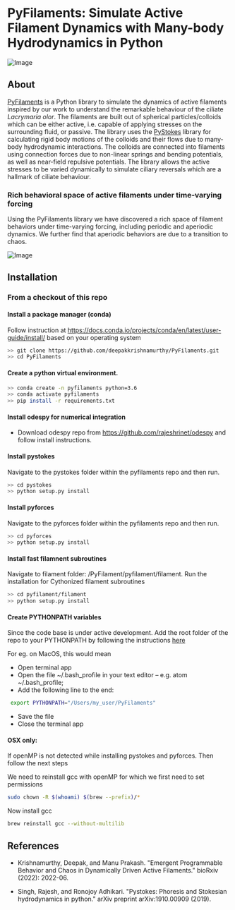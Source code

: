 # PyFilaments: Simulate Active Filament Dynamics with Many-body Hydrodynamics in Python

![Image]()

## About 

[PyFilaments](https://github.com/deepakkrishnamurthy/PyFilaments) is a Python library to simulate the dynamics of active filaments inspired by our work to understand the remarkable behaviour of the ciliate *Lacrymaria olor*. The filaments are built out of spherical particles/colloids which can be either active, i.e. capable of applying stresses on the surrounding fluid, or passive. The library uses the [PyStokes](https://gitlab.com/rajeshrinet/pystokes) library for calculating rigid body motions of the colloids and their flows due to many-body hydrodynamic interactions. The colloids are connected into filaments using connection forces due to non-linear springs and bending potentials, as well as near-field repulsive potentials. The library allows the active stresses to be varied dynamically to simulate ciliary reversals which are a hallmark of ciliate behaviour. 

### Rich behavioral space of active filaments under time-varying forcing
Using the PyFilaments library we have discovered a rich space of filament behaviors under time-varying forcing, including periodic and aperiodic dynamics. We further find that aperiodic behaviors are due to a transition to chaos.

![Image]()

## Installation

### From a checkout of this repo

#### Install a package manager (conda)
  Follow instruction at https://docs.conda.io/projects/conda/en/latest/user-guide/install/ based on your operating system
  
```bash
>> git clone https://github.com/deepakkrishnamurthy/PyFilaments.git
>> cd PyFilaments
```
#### Create a python virtual environment.
```bash
>> conda create -n pyfilaments python=3.6
>> conda activate pyfilaments
>> pip install -r requirements.txt

```
#### Install odespy for numerical integration

- Download odespy repo from https://github.com/rajeshrinet/odespy and follow install instructions.

#### Install pystokes

Navigate to the pystokes folder within the pyfilaments repo and then run.
```bash
>> cd pystokes
>> python setup.py install
```
#### Install pyforces

Navigate to the pyforces folder within the pyfilaments repo and then run.
```bash
>> cd pyforces
>> python setup.py install
```

#### Install fast filamnent subroutines

Navigate to filament folder: /PyFilament/pyfilament/filament.
Run the installation for Cythonized filament subroutines
```bash
>> cd pyfilament/filament
>> python setup.py install
```

#### Create PYTHONPATH variables
Since the code base is under active development. Add the root folder of the repo to your PYTHONPATH by following the instructions [here](https://bic-berkeley.github.io/psych-214-fall-2016/using_pythonpath.html)

For eg. on MacOS, this would mean
- Open terminal app
- Open the file ~/.bash_profile in your text editor – e.g. atom ~/.bash_profile;
- Add the following line to the end:
```bash
 export PYTHONPATH="/Users/my_user/PyFilaments"
```
- Save the file
- Close the terminal app


#### OSX only: 
If openMP is not detected while installing pystokes and pyforces. Then follow the next steps

We need to reinstall gcc with openMP for which we first need to set permissions
```bash
sudo chown -R $(whoami) $(brew --prefix)/*
```
Now install gcc
```bash
brew reinstall gcc --without-multilib
```

## References

- Krishnamurthy, Deepak, and Manu Prakash. "Emergent Programmable Behavior and Chaos in Dynamically Driven Active Filaments." bioRxiv (2022): 2022-06.

- Singh, Rajesh, and Ronojoy Adhikari. "Pystokes: Phoresis and Stokesian hydrodynamics in python." arXiv preprint arXiv:1910.00909 (2019).





